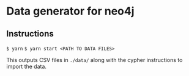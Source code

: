 # Data generator for neo4j

## Instructions

`$ yarn`
`$ yarn start <PATH TO DATA FILES>`

This outputs CSV files in `./data/` along with the cypher instructions to import the data.
